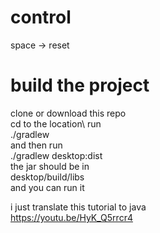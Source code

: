 # control
space -> reset

# build the project 
clone or download this repo\
cd to the location\ 
run\
./gradlew\
and then run\
./gradlew desktop:dist\
the jar should be in\
desktop/build/libs\
and you can run it

i just translate this tutorial to java\
https://youtu.be/HyK_Q5rrcr4
